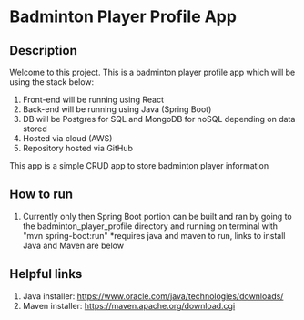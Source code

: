 # Badminton Player Profile App

## Description
Welcome to this project. This is a badminton player profile app which will be using the stack below:

1. Front-end will be running using React
2. Back-end will be running using Java (Spring Boot)
3. DB will be Postgres for SQL and MongoDB for noSQL depending on data stored
4. Hosted via cloud (AWS)
5. Repository hosted via GitHub

This app is a simple CRUD app to store badminton player information

## How to run
1. Currently only then Spring Boot portion can be built and ran by going to the badminton_player_profile directory and running on terminal with "mvn spring-boot:run"
*requires java and maven to run, links to install Java and Maven are below


## Helpful links
1. Java installer: https://www.oracle.com/java/technologies/downloads/
2. Maven installer: https://maven.apache.org/download.cgi

